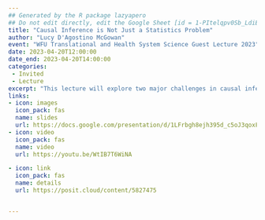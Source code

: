 ```yaml
---
## Generated by the R package lazyapero
## Do not edit directly, edit the Google Sheet [id = 1-PItelqpv0Sb_LdiEDqb8O3D_Roii5nVTL07IRVbRtA]
title: "Causal Inference is Not Just a Statistics Problem"
author: "Lucy D'Agostino McGowan"
event: "WFU Translational and Health System Science Guest Lecture 2023"
date: 2023-04-20T12:00:00
date_end: 2023-04-20T14:00:00
categories:
 - Invited
 - Lecture
excerpt: "This lecture will explore two major challenges in causal inference: (1) how to determine which variables to adjust for and (2) how to assess the impact of unmeasured variables. The first half of the talk will showcase the Causal Quartet, which consists of four datasets that have the same statistical properties, but different true causal effects due to different ways in which the data was generated. Then we will discuss sensitivity analyses for unmeasured confounders, showcasing the tipr R package."
links:
- icon: images
  icon_pack: fas
  name: slides
  url: https://docs.google.com/presentation/d/1LFrbgh8ejh395d_c5oJ3qoxFduj_uG_u-sOiqHxsrM4/edit#slide=id.g22bbe59f70d_0_183
- icon: video
  icon_pack: fas
  name: video
  url: https://youtu.be/WtIB7T6WiNA

- icon: link
  icon_pack: fas
  name: details
  url: https://posit.cloud/content/5827475


---
```


